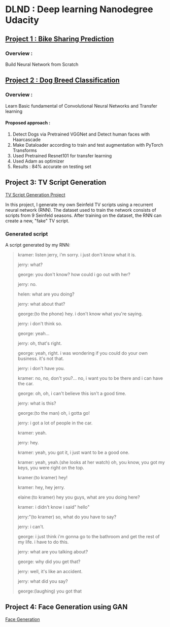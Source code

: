 # DLND : Deep learning Nanodegree Udacity

## [Project 1 : Bike Sharing Prediction](https://github.com/samkit27/DLND/tree/master/Project%201%20Bike%20Sharing%20Prediction)

### Overview :
Build Neural Network from Scratch


## [Project 2 : Dog Breed Classification](https://github.com/samkit27/DLND/tree/master/dog_project)

### Overview :
Learn Basic fundamental of Convolutional Neural Networks and Transfer learning
#### Proposed approach :
1. Detect Dogs via Pretrained VGGNet and Detect human faces with Haarcascade 
2. Make Dataloader according to train and test augmentation with PyTorch Transforms
3. Used Pretrained Resnet101 for transfer learning
4. Used Adam as optimizer
5. Results : 84% accurate on testing set

## Project 3: TV Script Generation
[TV Script Generation Project](https://github.com/samkit27/DLND/tree/master/Project%203%20TV%20Script%20Generation)<br/>

In this project, I generate my own Seinfeld TV scripts using a recurrent neural network (RNN). The dataset used to train the network consists of scripts from 9 Seinfeld seasons. After training on the dataset, the RNN can create a new, "fake" TV script.

### Generated script

A script generated by my RNN:

>kramer: listen jerry, i'm sorry. i just don't know what it is.
>
>jerry: what?
>
>george: you don't know? how could i go out with her?
>
>jerry: no.
>
>helen: what are you doing?
>
>jerry: what about that?
>
>george:(to the phone) hey. i don't know what you're saying.
>
>jerry: i don't think so.
>
>george: yeah...
>
>jerry: oh, that's right.
>
>george: yeah, right. i was wondering if you could do your own business. it's not that.
>
>jerry: i don't have you.
>
>kramer: no, no, don't you?... no, i want you to be there and i can have the car.
>
>george: oh, oh, i can't believe this isn't a good time.
>
>jerry: what is this?
>
>george:(to the man) oh, i gotta go!
>
>jerry: i got a lot of people in the car.
>
>kramer: yeah.
>
>jerry: hey.
>
>kramer: yeah, you got it, i just want to be a good one.
>
>kramer: yeah, yeah.(she looks at her watch) oh, you know, you got my keys, you were right on the top.
>
>kramer:(to kramer) hey!
>
>kramer: hey, hey jerry.
>
>elaine:(to kramer) hey you guys, what are you doing here?
>
>kramer: i didn't know i said" hello"
>
>jerry:"(to kramer) so, what do you have to say?
>
>jerry: i can't.
>
>george: i just think i'm gonna go to the bathroom and get the rest of my life. i have to do this.
>
>jerry: what are you talking about?
>
>george: why did you get that?
>
>jerry: well, it's like an accident.
>
>jerry: what did you say?
>
>george:(laughing) you got that

## Project 4: Face Generation using GAN
[Face Generation ](https://github.com/samkit27/DLND/tree/master/Project%204%20Generate%20Faces)<br/>
